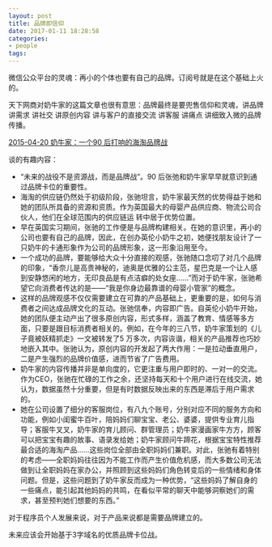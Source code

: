 ```yaml
---
layout: post
title: 品牌即信仰
date: 2017-01-11 18:28:58
categories:
- people
tags:
---
```


微信公众平台的灵魂：再小的个体也要有自己的品牌。订阅号就是在这个基础上火的。

天下网商对奶牛家的这篇文章也很有意思：品牌最终是要兜售信仰和灵魂，讲品牌 讲需求 讲社交 讲原创内容 讲与客户的直接交流 讲客服 讲痛点 讲细致入微的品牌传播。

[2015-04-20 奶牛家：一个90 后打响的海淘品牌战](http://i.wshang.com/Post/Default/Index/pid/237981.html)

谈的有趣内容：

- “未来的战役不是资源战，而是品牌战”。90 后张弛和奶牛家早早就意识到通过品牌卡位的重要性。
- 海淘的供应链仍然处于初级阶段，张驰坦言，奶牛家最天然的优势得益于她和她的团队所具备的资源和资质。作为英国最大的母婴产品供应商、物流公司合伙人，他们在全球范围内的供应链运
转中居于优势位置。
- 早在英国实习期间，张驰的工作便是与品牌构建相关。在她的意识里，再小的公司也要有自己的品牌，因此，在创办英伦小奶牛之初，她便找朋友设计了一只奶牛的卡通形象作为公司的品牌形象，这一形象沿用至今。
- 一个成功的品牌，要能够给大众十分直接的观感，张驰随口念叨了对几个品牌的印象，“香奈儿是高贵神秘的，迪奥是优雅的公主范，星巴克是一个让人感到安静悠闲的地方，无印良品是有点洁癖的处女座……”而对于奶牛家，张驰希望它向消费者传达的是——“我是你身边最靠谱的母婴小管家”的概念。
- 这样的品牌观感不仅仅需要建立在可靠的产品基础上，更重要的是，如何与消费者之间达成品牌文化的互动。张驰信奉，内容即广告。自英伦小奶牛开始，她的团队便主动产出了很多原创内容，形式多样，涵盖了教育、情感等多方面，只要是跟目标消费者相关的。例如，在今年的三八节，奶牛家策划的《儿子竟被妖精抓走》一文被转发了5 万多次，内容诙谐，相关的产品推荐也巧妙地嵌入其中。张驰认为，原创内容的开发起了两大作用：一是拉动垂直用户，二是产生强烈的品牌价值感，进而节省了广告费用。
- 奶牛家的内容传播并非是单向度的，它更注重与用户即时的、一对一的交流。作为CEO，张驰在忙碌的工作之余，还坚持每天和十个用户进行在线交流，她认为，数据虽然十分重要，但是有时数据反映出来的东西是滞后于用户需求的。
- 她在公司设置了细分的客服岗位，有八九个账号，分别对应不同的服务方向和功能，例如小闺蜜牛百叶，陪妈妈们聊宝宝、老公、婆婆，提供专业育儿指导；客服牛叉叉，奶牛家的育儿顾问、群管理员；奶牛家漫画家牛方方，顾客可以把宝宝有趣的故事、语录发给她；奶牛家顾问牛蹄花，根据宝宝特性推荐最合适的海淘产品……这些岗位全部由全职妈妈们兼职。对此，张驰有着特别的考虑——全职妈妈往往因为不能工作而产生价值危机感，而大多数公司无法做到让全职妈妈在家办公，并照顾到这些妈妈们角色转变后的一些情绪和身体问题。但是，这些问题到了奶牛家反而成为一种优势，“这些妈妈了解自身的一些痛点，能引起其他妈妈的共鸣，在看似平常的聊天中能够洞察她们的需求，甚至预判她们想要的东西。”

对于程序员个人发展来说，对于产品来说都是需要品牌建立的。

未来应该会开始基于3字域名的优质品牌卡位战。

